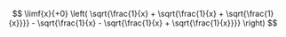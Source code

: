 $$ \limf{x}{+0} \left( \sqrt{\frac{1}{x} + \sqrt{\frac{1}{x} + \sqrt{\frac{1}{x}}}} - \sqrt{\frac{1}{x} - \sqrt{\frac{1}{x} + \sqrt{\frac{1}{x}}}} \right) $$